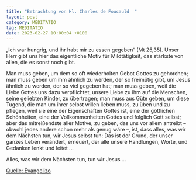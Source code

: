 ```yaml
---
title: "Betrachtung von Hl. Charles de Foucauld  "
layout: post
category: MEDITATIO
tag: MEDITATIO
date: 2023-02-27 10:00:04 +0100
---
```

„Ich war hungrig, und ihr habt mir zu essen gegeben“ (Mt 25,35). Unser Herr gibt uns hier das eigentliche Motiv für Mildtätigkeit, das stärkste von allen, die es sonst noch gibt.<!--more-->

Man muss geben, um dem so oft wiederholten Gebot Gottes zu gehorchen; man muss geben um ihm ähnlich zu werden, der so freimütig gibt, um Jesus ähnlich zu werden, der so viel gegeben hat; man muss geben, weil die Liebe Gottes uns dazu verpflichtet, unsere Liebe zu ihm auf die Menschen, seine geliebten Kinder, zu übertragen; man muss aus Güte geben, um diese Tugend, die man um ihrer selbst willen lieben muss, zu üben und zu pflegen, weil sie eine der Eigenschaften Gottes ist, eine der göttlichen Schönheiten, eine der Vollkommenheiten Gottes und folglich Gott selbst; aber das mitreißendste aller Motive, zu geben, das uns vor allem antreibt – obwohl jedes andere schon mehr als genug wäre –, ist, dass alles, was wir dem Nächsten tun, wir Jesus selbst tun: Das ist der Grund, der unser ganzes Leben verändert, erneuert, der alle unsere Handlungen, Worte, und Gedanken lenkt und leitet … 

Alles, was wir dem Nächsten tun, tun wir Jesus …



[Quelle: Evangelizo](https://evangeliumtagfuertag.org/DE/gospel)